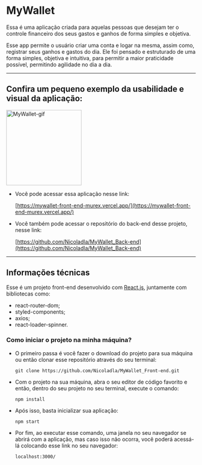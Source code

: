 # MyWallet

Essa é uma aplicação criada para aquelas pessoas que desejam ter o controle financeiro dos seus gastos e ganhos de forma simples e objetiva.

Esse app permite o usuário criar uma conta e logar na mesma, assim como, registrar seus ganhos e gastos do dia. Ele foi pensado e estruturado de uma forma simples, objetiva e intuitiva, para permitir a maior praticidade possível, permitindo agilidade no dia a dia.

---

## Confira um pequeno exemplo da usabilidade e visual da aplicação:

<p align="start">
  <img width="200" src="src/assets/MyWallet-Animação.gif" alt="MyWallet-gif">
</p>

* Você pode acessar essa aplicação nesse link: 

  [https://mywallet-front-end-murex.vercel.app/](https://mywallet-front-end-murex.vercel.app/)

* Você também pode acessar o repositório do back-end desse projeto, nesse link: 

  [https://github.com/Nicoladla/MyWallet_Back-end](https://github.com/Nicoladla/MyWallet_Back-end)

---

## Informações técnicas

Esse é um projeto front-end desenvolvido com [React.js](https://pt-br.react.dev/), juntamente com bibliotecas como:
- react-router-dom;
- styled-components;
- axios;
- react-loader-spinner.

### Como iniciar o projeto na minha máquina?

* O primeiro passa é você fazer o download do projeto para sua máquina ou então clonar esse repositório através do seu terminal:
  ```
  git clone https://github.com/Nicoladla/MyWallet_Front-end.git
  ```
  
* Com o projeto na sua máquina, abra o seu editor de código favorito e então, dentro do seu projeto no seu terminal, execute o comando:
  ```
  npm install
  ```

* Após isso, basta inicializar sua aplicação:
  ```
  npm start
  ```

* Por fim, ao executar esse comando, uma janela no seu navegador se abrirá com a aplicação, mas caso isso não ocorra, você poderá acessá-lá colocando esse link no seu navegador:
  ```
  localhost:3000/
  ```
